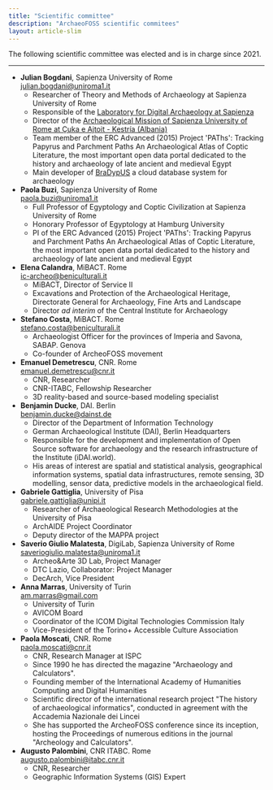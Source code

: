 ```yaml
---
title: "Scientific committee"
description: "ArchaeoFOSS scientific commitees"
layout: article-slim
---
```


The following scientific committee was elected and is in charge since 2021.

---

- **Julian Bogdani**, Sapienza University of Rome  
  [julian.bogdani@uniroma1.it](mailto:julian.bogdani@uniroma1.it)
  - Researcher of Theory and Methods of Archaeology at Sapienza University of Rome
  - Responsible of the [Laboratory for Digital Archaeology at Sapienza](http://purl.org/lad)
  - Director of the [Archaeological Mission of Sapienza University of Rome at Çuka e Ajtoit  - Kestría (Albania)](http://purl.org/lad/cuka-e-ajtoit)
  - Team member of the ERC Advanced (2015) Project 'PAThs': Tracking Papyrus and Parchment Paths An Archaeological Atlas of Coptic Literature, the most important open data portal dedicated to the history and archaeology of late ancient and medieval Egypt
  - Main developer of [BraDypUS](https://github.com/bdus-db/BraDypUS) a cloud database system for archaeology
- **Paola Buzi**, Sapienza University of Rome  
  [paola.buzi@uniroma1.it](mailto:paola.buzi@uniroma1.it)
  - Full Professor of Egyptology and Coptic Civilization at Sapienza University of Rome
  - Honorary Professor of Egyptology at Hamburg University
  - PI of the ERC Advanced (2015) Project 'PAThs': Tracking Papyrus and Parchment Paths An Archaeological Atlas of Coptic Literature, the most important open data portal dedicated to the history and archaeology of late ancient and medieval Egypt
- **Elena Calandra**, MiBACT. Rome  
  [ic-archeo@beniculturali.it](mailto:ic-archeo@beniculturali.it)
  - MiBACT, Director of Service II
  - Excavations and Protection of the Archaeological Heritage, Directorate General for Archaeology, Fine Arts and Landscape
  - Director _ad interim_ of the Central Institute for Archaeology
- **Stefano Costa**, MiBACT. Rome  
  [stefano.costa@beniculturali.it](mailto:stefano.costa@beniculturali.it)
  - Archaeologist Officer for the provinces of Imperia and Savona, SABAP. Genova
  - Co-founder of ArcheoFOSS movement
- **Emanuel Demetrescu**, CNR. Rome  
  [emanuel.demetrescu@cnr.it](mailto:emanuel.demetrescu@cnr.it)
  - CNR, Researcher
  - CNR-ITABC, Fellowship Researcher
  - 3D reality-based and source-based modeling specialist
- **Benjamin Ducke**, DAI. Berlin  
  [benjamin.ducke@dainst.de](mailto:benjamin.ducke@dainst.de)
  - Director of the Department of Information Technology
  - German Archaeological Institute (DAI), Berlin Headquarters
  - Responsible for the development and implementation of Open Source software for archaeology and the research infrastructure of the Institute (iDAI.world).
  - His areas of interest are spatial and statistical analysis, geographical information systems, spatial data infrastructures, remote sensing, 3D modelling, sensor data, predictive models in the archaeological field.
- **Gabriele Gattiglia**, University of Pisa  
  [gabriele.gattiglia@unipi.it](mailto:gabriele.gattiglia@unipi.it)
  - Researcher of Archaeological Research Methodologies at the University of Pisa
  - ArchAIDE Project Coordinator
  - Deputy director of the MAPPA project
- **Saverio Giulio Malatesta**, DigiLab, Sapienza University of Rome  
  [saveriogiulio.malatesta@uniroma1.it](mailto:saveriogiulio.malatesta@uniroma1.it)
  - Archeo&Arte 3D Lab, Project Manager
  - DTC Lazio, Collaborator: Project Manager
  - DecArch, Vice President
- **Anna Marras**, University of Turin  
  [am.marras@gmail.com](mailto:am.marras@gmail.com)
  - University of Turin
  - AVICOM Board
  - Coordinator of the ICOM Digital Technologies Commission Italy
  - Vice-President of the Torino+ Accessible Culture Association
- **Paola Moscati**, CNR. Rome  
  [paola.moscati@cnr.it](mailto:paola.moscati@cnr.it)
  - CNR, Research Manager at ISPC
  - Since 1990 he has directed the magazine "Archaeology and Calculators".
  - Founding member of the International Academy of Humanities Computing and Digital Humanities
  - Scientific director of the international research project "The history of archaeological informatics", conducted in agreement with the Accademia Nazionale dei Lincei
  - She has supported the ArcheoFOSS conference since its inception, hosting the Proceedings of numerous editions in the journal "Archeology and Calculators".
- **Augusto Palombini**, CNR ITABC. Rome  
  [augusto.palombini@itabc.cnr.it](mailto:augusto.palombini@itabc.cnr.it)
  - CNR, Researcher
  - Geographic Information Systems (GIS) Expert